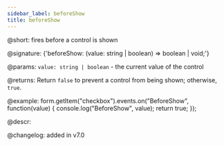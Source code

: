```yaml
---
sidebar_label: beforeShow
title: beforeShow
---          
```


@short: fires before a control is shown
 
@signature: {'beforeShow: (value: string | boolean) => boolean | void;'}

@params:
`value: string | boolean` - the current value of the control

@returns:
Return `false` to prevent a control from being shown; otherwise, `true`.

@example:
form.getItem("checkbox").events.on("BeforeShow", function(value) {
    console.log("BeforeShow", value);
    return true;
});

@descr:

@changelog: added in v7.0
